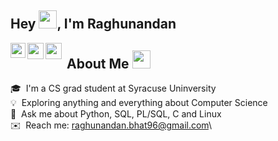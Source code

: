 ## Hey <img src="https://github.com/TheDudeThatCode/TheDudeThatCode/blob/master/Assets/Hi.gif" width="29px">, I'm Raghunandan 

<a href="https://www.linkedin.com/in/raghunandan-bhat/">
  <img align="left" width="24px" src="https://cdn-icons-png.flaticon.com/512/174/174857.png"  />
</a>
<a href="https://twitter.com/rb01001">
  <img align="left" width="26px" src="https://logodownload.org/wp-content/uploads/2014/09/twitter-logo-6.png" />
</a>
<a href="mailto:raghunandan.bhat96@gmail.com">
  <img align="left" width="26px" src="https://cdn-icons-png.flaticon.com/512/281/281769.png" />
</a>

## &nbsp;About Me <img src="https://github.com/TheDudeThatCode/TheDudeThatCode/blob/master/Assets/Developer.gif" width="29px">

🎓 &nbsp;I'm a CS grad student at Syracuse Uninversity\
💡 &nbsp;Exploring anything and everything about Computer Science\
💬 &nbsp;Ask me about Python, SQL, PL/SQL, C and Linux\
✉️ &nbsp;Reach me: raghunandan.bhat96@gmail.com\
